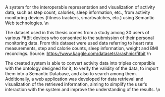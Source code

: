 A system for the interoperable representation and
visualization of activity data, such as step count, calories, sleep information, etc., from activity
monitoring devices (fitness trackers, smartwatches, etc.) using Semantic Web technologies. \n

The dataset used in this thesis comes from a study among 30 users of various FitBit devices who
consented to the submission of their personal monitoring data. From this dataset were used data
referring to heart rate measurements, step and calorie counts, sleep information, weight and BMI
recordings. Source: https://www.kaggle.com/datasets/arashnic/fitbit  \n

The created system is able to convert activity data into triples compatible with the ontology designed for
it, to verify the validity of the data, to import them into a Semantic Database, and also to search among
them. Additionally, a web application was developed for data retrieval and visualization of the retrieved
information, aiming to simplify the user’s interaction with the system and improve the understanding of
the results. \n
